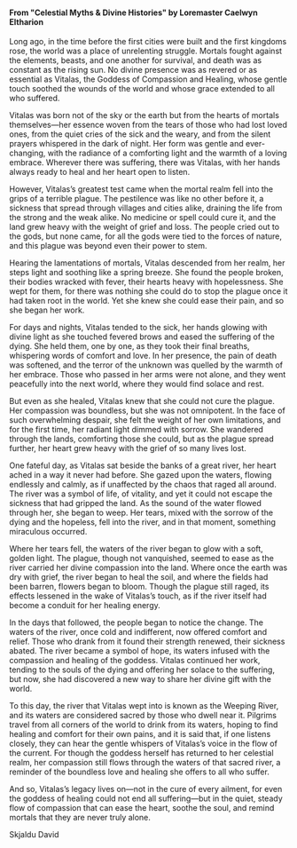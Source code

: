 #### From "Celestial Myths & Divine Histories" by Loremaster Caelwyn Eltharion

Long ago, in the time before the first cities were built and the first kingdoms rose, the world was a place of unrelenting struggle. Mortals fought against the elements, beasts, and one another for survival, and death was as constant as the rising sun. No divine presence was as revered or as essential as Vitalas, the Goddess of Compassion and Healing, whose gentle touch soothed the wounds of the world and whose grace extended to all who suffered.

Vitalas was born not of the sky or the earth but from the hearts of mortals themselves—her essence woven from the tears of those who had lost loved ones, from the quiet cries of the sick and the weary, and from the silent prayers whispered in the dark of night. Her form was gentle and ever-changing, with the radiance of a comforting light and the warmth of a loving embrace. Wherever there was suffering, there was Vitalas, with her hands always ready to heal and her heart open to listen.

However, Vitalas’s greatest test came when the mortal realm fell into the grips of a terrible plague. The pestilence was like no other before it, a sickness that spread through villages and cities alike, draining the life from the strong and the weak alike. No medicine or spell could cure it, and the land grew heavy with the weight of grief and loss. The people cried out to the gods, but none came, for all the gods were tied to the forces of nature, and this plague was beyond even their power to stem.

Hearing the lamentations of mortals, Vitalas descended from her realm, her steps light and soothing like a spring breeze. She found the people broken, their bodies wracked with fever, their hearts heavy with hopelessness. She wept for them, for there was nothing she could do to stop the plague once it had taken root in the world. Yet she knew she could ease their pain, and so she began her work.

For days and nights, Vitalas tended to the sick, her hands glowing with divine light as she touched fevered brows and eased the suffering of the dying. She held them, one by one, as they took their final breaths, whispering words of comfort and love. In her presence, the pain of death was softened, and the terror of the unknown was quelled by the warmth of her embrace. Those who passed in her arms were not alone, and they went peacefully into the next world, where they would find solace and rest.

But even as she healed, Vitalas knew that she could not cure the plague. Her compassion was boundless, but she was not omnipotent. In the face of such overwhelming despair, she felt the weight of her own limitations, and for the first time, her radiant light dimmed with sorrow. She wandered through the lands, comforting those she could, but as the plague spread further, her heart grew heavy with the grief of so many lives lost.

One fateful day, as Vitalas sat beside the banks of a great river, her heart ached in a way it never had before. She gazed upon the waters, flowing endlessly and calmly, as if unaffected by the chaos that raged all around. The river was a symbol of life, of vitality, and yet it could not escape the sickness that had gripped the land. As the sound of the water flowed through her, she began to weep. Her tears, mixed with the sorrow of the dying and the hopeless, fell into the river, and in that moment, something miraculous occurred.

Where her tears fell, the waters of the river began to glow with a soft, golden light. The plague, though not vanquished, seemed to ease as the river carried her divine compassion into the land. Where once the earth was dry with grief, the river began to heal the soil, and where the fields had been barren, flowers began to bloom. Though the plague still raged, its effects lessened in the wake of Vitalas’s touch, as if the river itself had become a conduit for her healing energy.

In the days that followed, the people began to notice the change. The waters of the river, once cold and indifferent, now offered comfort and relief. Those who drank from it found their strength renewed, their sickness abated. The river became a symbol of hope, its waters infused with the compassion and healing of the goddess. Vitalas continued her work, tending to the souls of the dying and offering her solace to the suffering, but now, she had discovered a new way to share her divine gift with the world.

To this day, the river that Vitalas wept into is known as the Weeping River, and its waters are considered sacred by those who dwell near it. Pilgrims travel from all corners of the world to drink from its waters, hoping to find healing and comfort for their own pains, and it is said that, if one listens closely, they can hear the gentle whispers of Vitalas’s voice in the flow of the current. For though the goddess herself has returned to her celestial realm, her compassion still flows through the waters of that sacred river, a reminder of the boundless love and healing she offers to all who suffer.

And so, Vitalas’s legacy lives on—not in the cure of every ailment, for even the goddess of healing could not end all suffering—but in the quiet, steady flow of compassion that can ease the heart, soothe the soul, and remind mortals that they are never truly alone.



 Skjaldu David